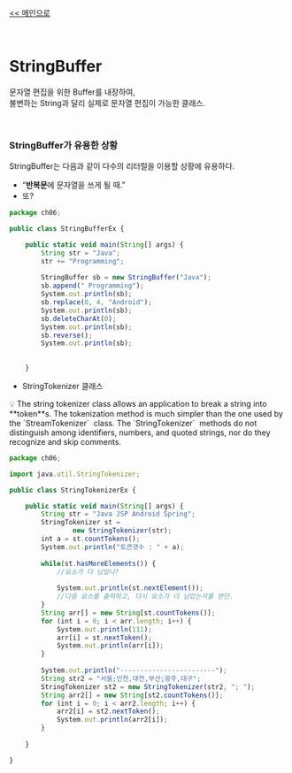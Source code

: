 [<< 메인으로](https://github.com/AtomicLiquors/Java_Wiki_Chb)

&nbsp;  


# StringBuffer
문자열 편집을 위한 Buffer를 내장하여,  
불변하는 String과 달리 실제로 문자열 편집이 가능한 클래스.
    


&nbsp;  

### StringBuffer가 유용한 상황
StringBuffer는 다음과 같이 다수의 리터럴을 이용할 상황에 유용하다.

- “**반복문**에 문자열을 쓰게 될 때.”
- 또?


```jsx
package ch06;

public class StringBufferEx {

    public static void main(String[] args) {
        String str = "Java";
        str += "Programming";
        
        StringBuffer sb = new StringBuffer("Java");
        sb.append(" Programming");
        System.out.println(sb);
        sb.replace(0, 4, "Android");
        System.out.println(sb);
        sb.deleteCharAt(0);
        System.out.println(sb);
        sb.reverse();
        System.out.println(sb);
        
        
    }
```

- StringTokenizer 클래스

<aside>
💡 The string tokenizer class allows an application to break a string into **token**s. The tokenization method is much simpler than the one used by the `StreamTokenizer`
 class. The `StringTokenizer`
 methods do not distinguish among identifiers, numbers, and quoted strings, nor do they recognize and skip comments.

</aside>

```jsx
package ch06;

import java.util.StringTokenizer;

public class StringTokenizerEx {

    public static void main(String[] args) {
        String str = "Java JSP Android Spring";
        StringTokenizer st = 
                new StringTokenizer(str);
        int a = st.countTokens();
        System.out.println("토큰갯수 : " + a);
        
        while(st.hasMoreElements()) {
            //요소가 더 남았나?
            
            System.out.println(st.nextElement());
            //다음 요소를 출력하고, 다시 요소가 더 남았는지를 판단. 
        }
        String arr[] = new String[st.countTokens()];
        for (int i = 0; i < arr.length; i++) {
            System.out.println(111);
            arr[i] = st.nextToken();
            System.out.println(arr[i]);
        }
        
        System.out.println("------------------------");
        String str2 = "서울;인천,대전,부산;광주,대구";
        StringTokenizer st2 = new StringTokenizer(str2, "; ");
        String arr2[] = new String[st2.countTokens()];
        for (int i = 0; i < arr2.length; i++) {
            arr2[i] = st2.nextToken();
            System.out.println(arr2[i]);
        }
        
    }

}
```

